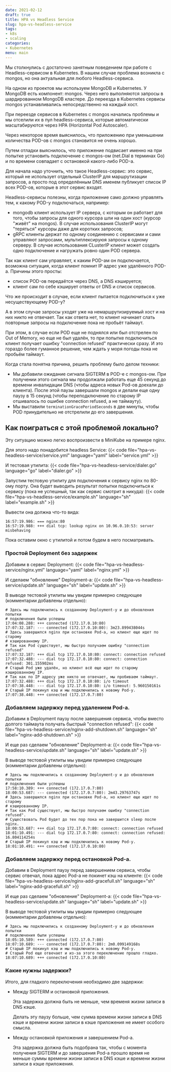 ```yaml
---
date: 2021-02-12
draft: true
title: HPA vs Headless Service
slug: hpa-vs-headless-service
tags:
- k8s
- scaling
categories:
- Kubernetes
menu: main
---
```


Мы столкнулись с достаточно занятным поведением при работе с Headless-сервисом в Kubernetes. В нашем случае проблема
возникла с mongos, но она актуальная для любого Headless-сервиса.

На одном из проектов мы используем MongoDB и Kubernetes. У MongoDB есть компонент: mongos. Через него выполняются
запросы в шардированном MongoDB кластере. До переезда в Kubernetes сервисы mongos устанавливались непосредственно
на каждый хост.

При переезде сервисов в Kubernetes с mongos начались проблемы и мы отселили их в пул headless-сервиса, которые
автоматически масштабируются через HPA (Horizontal Pod Autoscaler).

Через некоторое время выяснилось, что приложению при уменьшении количества POD-ов с mongos становится не очень хорошо.
<!--more-->
Путем отладки выяснилось, что приложение подвисает именно на при попытке установить подключение с mongos-ом (net.Dial
в терминах Go) и по времени совпадает с остановкой какого-либо POD-а.

Для начала надо уточнить, что такое Headless-сервис: это сервис, который не использует отдельный ClusterIP для
маршрутизации запросов, а просто под определённым DNS именем публикует список IP всех POD-ов, которые в этот
сервис входят.

Headless-сервисы полезны, когда приложение само должно управлять тем, к какому POD-у подключаться, например:

 - mongodb клиент использует IP сервера, с которым он работает для того, чтобы запросы для одного курсора
   шли на один хост (курсор "живёт" на mongos). В случае использования ClusterIP могут "теряться" курсоры
   даже для коротких запросов;
 - gRPC клиенты держат по одному соединению с сервисами и сами управляют запросами, мультиплексируюя запросы
   к одному серверу. В случае использования CLusterIP клиент может создать одно подключение и нагружать ровно
   один POD сервера.

Так как клиент сам управляет, к каким POD-ам он подключается, возможна ситуация, когда клиент помнит IP адрес
уже удалённого POD-а. Причины этого просты:

 - список POD-ов передаётся через DNS, а DNS кэшируется;
 - клиент сам по себе кэширует ответы от DNS и список сервисов.

Что же происходит в случае, если клиент пытается подключиться к уже несуществующему POD-у?

А в этом случае запросы уходят уже на немаршрутизируемый хост и на них никто не отвечает. Так как ответа нет,
то клиент начинает слать повторные запросы на подключение пока не пробьёт таймаут.

При этом, в случае если POD еще не поднялся или был отстрелен по Out of Memory, но еще не был удалён, то при
попытке подключиться клиент получает ошибку "connection refused" практически сразу. И это гораздо более гуманное
решение, чем ждать у моря погоды пока не пробьём таймаут.

Когда стала понятна причина, решить проблему было делом техники:

 - Мы добавили ожидание сигнала SIGTERM в POD-е с mongos-ом. При получении этого сигнала мы продолжали работать еще 45
   секунд до времени инвалидации DNS (чтобы адреса новых Pod-ов доехали до клиента). После этой паузы завершали mongos
   и делали еще одну паузу в 15 секунд (чтобы переподключение по старому IP отшивалось по ошибке connection refused, а
   не таймауту).
 - Мы выставили `terminationGracePeriodSeconds` в две минуты, чтобы POD принудительно не отстрелили до его завершения.

## Как поиграться с этой проблемой локально?
Эту ситуацию можно легко воспроизвести в MiniKube на примере nginx.

Для этого надо понадобится headless Service:
{{< code file="hpa-vs-headless-service/service.yml" language="yaml" label="service.yml" >}}

И тестовая утилита:
{{< code file="hpa-vs-headless-service/dialer.go" language="go" label="dialer.go" >}}

Запустим тестовую утилиту для подключения к сервису nginx по 80-ому порту. Она будет выводить результат
попытки подключиться к сервису (пока не успешный, так как сервис смотрит в никуда):
{{< code file="hpa-vs-headless-service/example.sh" language="sh" label="example.sh" >}}

Вывести она должна что-то вида:
```text
16:57:19.986: === nginx:80
16:57:19.988: +++ dial tcp: lookup nginx on 10.96.0.10:53: server misbehaving
```
Пока оставим окно с утилитой и потом будем в него посматривать.

### Простой Deployment без задержек
Добавим в сервис Deployment:
{{< code file="hpa-vs-headless-service/nginx.yml" language="yaml" label="nginx.yml" >}}

И сделаем "обновление" Deployment-а:
{{< code file="hpa-vs-headless-service/update.sh" language="sh" label="update.sh" >}}

В выводе тестовой утилиты мы увидим примерно следующее (комментарии добавлены отдельно):
```text
# Здесь мы подключились к созданному Deployment-у и до обновления попытки
# подключения были успешны
17:04:08.288: +++ connected (172.17.0.10:80)
17:07:32.187: --- connected (172.17.0.10:80): 3m23.899438044s
# Здесь завершился nginx при остановке Pod-а, но клиент еще идет по старому
# кэшированному IP.
# Так как Pod существует, мы быстро получаем ошибку "connection refused"
17:07:32.187: +++ dial tcp 172.17.0.10:80: connect: connection refused
17:07:32.488: --- dial tcp 172.17.0.10:80: connect: connection refused: 301.155902ms
# Старый Pod уже удалён, но клиент всё еще идет по старому кэшированному IP.
# Так как по IP адресу уже никто не отвечает, мы пробиваем таймаут.
17:07:32.488: +++ dial tcp 172.17.0.10:80: i/o timeout
17:07:38.448: --- dial tcp 172.17.0.10:80: i/o timeout: 5.960150161s
# Старый IP покинул кэш и мы подключились к новому Pod-у.
17:07:38.448: +++ connected (172.17.0.7:80)
```

### Добавляем задержку перед удалением Pod-а.
Добавим в Deployment паузу после завершения сервиса, чтобы вместо долгого таймаута получать
быстрый "connection refused":
{{< code file="hpa-vs-headless-service/nginx-add-shutdown.sh" language="sh" label="nginx-add-shutdown.sh" >}}

И еще раз сделаем "обновление" Deployment-а:
{{< code file="hpa-vs-headless-service/update.sh" language="sh" label="update.sh" >}}

В выводе тестовой утилиты мы увидим примерно следующее (комментарии добавлены отдельно):
```text
# Здесь мы подключились к созданному Deployment-у и до обновления попытки
# подключения были успешны
17:58:10.389: +++ connected (172.17.0.7:80)
18:00:53.687: --- connected (172.17.0.7:80): 2m43.29763747s
# Здесь завершился nginx при остановке Pod-а, но клиент еще идет по старому
# кэшированному IP.
# Так как Pod существует, мы быстро получаем ошибку "connection refused".
# Существовать Pod будет до тех пор пока не завершится sleep после nginx.
18:00:53.687: +++ dial tcp 172.17.0.7:80: connect: connection refused
18:01:10.491: --- dial tcp 172.17.0.7:80: connect: connection refused: 16.804114254s
# Старый IP покинул кэш и мы подключились к новому Pod-у.
18:01:10.491: +++ connected (172.17.0.10:80)
```

### Добавляем задержку перед остановкой Pod-а.
Добавим в Deployment паузу перед завершением сервиса, чтобы сервис отвечал, пока адрес Pod-а не покинет
кэш на клиенте:
{{< code file="hpa-vs-headless-service/nginx-add-gracefull.sh" language="sh" label="nginx-add-gracefull.sh" >}}

И еще раз сделаем "обновление" Deployment-а:
{{< code file="hpa-vs-headless-service/update.sh" language="sh" label="update.sh" >}}

В выводе тестовой утилиты мы увидим примерно следующее (комментарии добавлены отдельно):
```text
# Здесь мы подключились к созданному Deployment-у и до обновления попытки
# подключения были успешны
18:05:10.589: +++ connected (172.17.0.7:80)
18:07:10.689: --- connected (172.17.0.7:80): 2m0.099149168s
# Старый IP покинул кэш и мы подключились к новому Pod-у.
# Старый Pod еще отвечает и из-за этого переключение прошло гладко.
18:07:10.689: +++ connected (172.17.0.10:80)
```

### Какие нужны задержки?
Итого, для гладкого переключения необходимо две задержки:

 - Между SIGTERM и остановкой приложения.
   
   Эта задержка должна быть не меньше, чем временя жизни записи в DNS кэше.
   
   Делать эту паузу больше, чем сумма времени жизни записи в DNS кэше и времени жизни записи в кэше приложения не имеет
   особого смысла.
   
 - Между остановкой приложения и завершением Pod-а.
   
   Эта задержка должна быть подобрана так, чтобы с момента получения SIGTERM и до завершения Pod-а прошло время не
   меньше суммы времени жизни записи в DNS кэше и времени жизни записи в кэше приложения.
